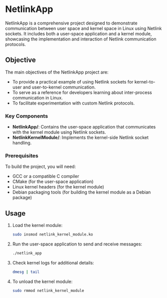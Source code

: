 # NetlinkApp

NetlinkApp is a comprehensive project designed to demonstrate communication between user space and kernel space in Linux using Netlink sockets. It includes both a user-space application and a kernel module, showcasing the implementation and interaction of Netlink communication protocols.

## Objective
The main objectives of the NetlinkApp project are:
- To provide a practical example of using Netlink sockets for kernel-to-user and user-to-kernel communication.
- To serve as a reference for developers learning about inter-process communication in Linux.
- To facilitate experimentation with custom Netlink protocols.

### Key Components
- **NetlinkApp/**: Contains the user-space application that communicates with the kernel module using Netlink sockets.
- **NetlinkKernelModule/**: Implements the kernel-side Netlink socket handling.

### Prerequisites

To build the project, you will need:
- GCC or a compatible C compiler
- CMake (for the user-space application)
- Linux kernel headers (for the kernel module)
- Debian packaging tools (for building the kernel module as a Debian package)

## Usage

1. Load the kernel module:
   ```bash
   sudo insmod netlink_kernel_module.ko
   ```

2. Run the user-space application to send and receive messages:
   ```bash
   ./netlink_app
   ```

3. Check kernel logs for additional details:
   ```bash
   dmesg | tail
   ```

4. To unload the kernel module:
   ```bash
   sudo rmmod netlink_kernel_module
   ```


